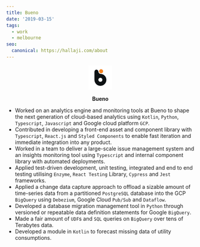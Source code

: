 ```yaml
---
title: Bueno
date: '2019-03-15'
tags:
  - work
  - melbourne
seo:
  canonical: https://hallaji.com/about
---
```

<p align='center'>
  <img src='/stories/bueno/bueno.png' height='64' />
</p>
<p align='center'>
  <b>Bueno</b><br />
</p>

* Worked on an analytics engine and monitoring tools at Bueno to shape the next generation of cloud-based analytics using `Kotlin`, `Python`, `Typescript`, `Javascript` and Google cloud platform `GCP`.
* Contributed in developing a front-end asset and component library with `Typescript`, `React.js` and `Styled Components` to enable fast iteration and immediate integration into any product.
* Worked in a team to deliver a large-scale issue management system and an insights monitoring tool using `Typescript` and internal component library with automated deployments.
* Applied test-driven development, unit testing, integrated and end to end testing utilising `Enzyme`, `React Testing` Library, `Cypress` and `Jest` frameworks.
* Applied a change data capture approach to offload a sizable amount of time-series data from a partitioned `PostgreSQL` database into the GCP `BigQuery` using `Debezium`, Google Cloud `Pub/Sub` and `Dataflow`.
* Developed a database migration management tool in `Python` through versioned or repeatable data definition statements for Google `BigQuery`.
* Made a fair amount of `UDF`s and `SQL` queries on `BigQuery` over tens of Terabytes data.
* Developed a module in `Kotlin` to forecast missing data of utility consumptions.
